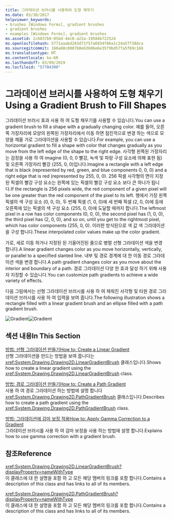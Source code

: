 ```yaml
---
title: 그라데이션 브러시를 사용하여 도형 채우기
ms.date: 03/30/2017
helpviewer_keywords:
- brushes [Windows Forms], gradient brushes
- gradient brushes
- examples [Windows Forms], gradient brushes
ms.assetid: 2c6037b9-05bd-44c0-a22a-19584b722524
ms.openlocfilehash: 5771aaabd283d71f5fa6934f86a1c24a57f38dca
ms.sourcegitcommit: 160a88c8087b0e63606e6e35f9bd57fa5f69c168
ms.translationtype: MT
ms.contentlocale: ko-KR
ms.lasthandoff: 03/09/2019
ms.locfileid: "57704390"
---
```

# <a name="using-a-gradient-brush-to-fill-shapes"></a><span data-ttu-id="e5d67-102">그라데이션 브러시를 사용하여 도형 채우기</span><span class="sxs-lookup"><span data-stu-id="e5d67-102">Using a Gradient Brush to Fill Shapes</span></span>
<span data-ttu-id="e5d67-103">그라데이션 브러시 효과 사용 하 여 도형 채우기를 사용할 수 있습니다.</span><span class="sxs-lookup"><span data-stu-id="e5d67-103">You can use a gradient brush to fill a shape with a gradually changing color.</span></span> <span data-ttu-id="e5d67-104">예를 들어, 오른쪽 가장자리에 모양의 왼쪽된 가장자리에서 이동 하면 점진적으로 변경 하는 색으로 모양을 채울 가로 그라데이션을 사용할 수 있습니다.</span><span class="sxs-lookup"><span data-stu-id="e5d67-104">For example, you can use a horizontal gradient to fill a shape with color that changes gradually as you move from the left edge of the shape to the right edge.</span></span> <span data-ttu-id="e5d67-105">사각형 왼쪽된 가장자리는 검정을 사용 하 여 imagine (0, 0, 0 빨강, 녹색 및 파랑 구성 요소에 의해 표현 됨) 및 오른쪽 가장자리 빨강 (255, 0, 0)입니다.</span><span class="sxs-lookup"><span data-stu-id="e5d67-105">Imagine a rectangle with a left edge that is black (represented by red, green, and blue components 0, 0, 0) and a right edge that is red (represented by 255, 0, 0).</span></span> <span data-ttu-id="e5d67-106">256 픽셀 사각형의 면이 지정 된 픽셀의 빨강 구성 요소는 왼쪽에 있는 픽셀의 빨강 구성 요소 보다 큰 하나가 됩니다.</span><span class="sxs-lookup"><span data-stu-id="e5d67-106">If the rectangle is 256 pixels wide, the red component of a given pixel will be one greater than the red component of the pixel to its left.</span></span> <span data-ttu-id="e5d67-107">행에서 가장 왼쪽 픽셀의 색 구성 요소 (0, 0, 0), 두 번째 픽셀 (1, 0, 0)에 세 번째 픽셀 (2, 0, 0)에 등에 오른쪽에 있는 픽셀의 색 구성 요소 (255, 0, 0)에 도달할 때까지 합니다.</span><span class="sxs-lookup"><span data-stu-id="e5d67-107">The leftmost pixel in a row has color components (0, 0, 0), the second pixel has (1, 0, 0), the third pixel has (2, 0, 0), and so on, until you get to the rightmost pixel, which has color components (255, 0, 0).</span></span> <span data-ttu-id="e5d67-108">이러한 방식된으로 색 값 색 그라데이션을 구성 합니다.</span><span class="sxs-lookup"><span data-stu-id="e5d67-108">These interpolated color values make up the color gradient.</span></span>  
  
 <span data-ttu-id="e5d67-109">가로, 세로 이동 하거나 지정된 된 기울어진된 줄으로 병렬 선형 그라데이션 색을 변경 합니다.</span><span class="sxs-lookup"><span data-stu-id="e5d67-109">A linear gradient changes color as you move horizontally, vertically, or parallel to a specified slanted line.</span></span> <span data-ttu-id="e5d67-110">내부 및 경로 경계에 대 한 이동 경로 그라데이션 색을 변경 합니다.</span><span class="sxs-lookup"><span data-stu-id="e5d67-110">A path gradient changes color as you move about the interior and boundary of a path.</span></span> <span data-ttu-id="e5d67-111">경로 그라데이션 다양 한 효과 달성 하기 위해 사용자 지정할 수 있습니다.</span><span class="sxs-lookup"><span data-stu-id="e5d67-111">You can customize path gradients to achieve a wide variety of effects.</span></span>  
  
 <span data-ttu-id="e5d67-112">다음 그림에서는 선형 그라데이션 브러시를 사용 하 여 채워진 사각형 및 타원 경로 그라데이션 브러시를 사용 하 여 입력을 보여 줍니다.</span><span class="sxs-lookup"><span data-stu-id="e5d67-112">The following illustration shows a rectangle filled with a linear gradient brush and an ellipse filled with a path gradient brush.</span></span>  
  
 <span data-ttu-id="e5d67-113">![Gradient](./media/gradient2.png "gradient2")</span><span class="sxs-lookup"><span data-stu-id="e5d67-113">![Gradient](./media/gradient2.png "gradient2")</span></span>  
  
## <a name="in-this-section"></a><span data-ttu-id="e5d67-114">섹션 내용</span><span class="sxs-lookup"><span data-stu-id="e5d67-114">In This Section</span></span>  
 [<span data-ttu-id="e5d67-115">방법: 선형 그라데이션 만들기</span><span class="sxs-lookup"><span data-stu-id="e5d67-115">How to: Create a Linear Gradient</span></span>](how-to-create-a-linear-gradient.md)  
 <span data-ttu-id="e5d67-116">선형 그라데이션을 만드는 방법을 보여 줍니다는 <xref:System.Drawing.Drawing2D.LinearGradientBrush> 클래스입니다.</span><span class="sxs-lookup"><span data-stu-id="e5d67-116">Shows how to create a linear gradient using the <xref:System.Drawing.Drawing2D.LinearGradientBrush> class.</span></span>  
  
 [<span data-ttu-id="e5d67-117">방법: 경로 그라데이션 만들기</span><span class="sxs-lookup"><span data-stu-id="e5d67-117">How to: Create a Path Gradient</span></span>](how-to-create-a-path-gradient.md)  
 <span data-ttu-id="e5d67-118">사용 하 여 경로 그라데이션 하는 방법에 설명 합니다 <xref:System.Drawing.Drawing2D.PathGradientBrush> 클래스입니다.</span><span class="sxs-lookup"><span data-stu-id="e5d67-118">Describes how to create a path gradient using the <xref:System.Drawing.Drawing2D.PathGradientBrush> class.</span></span>  
  
 [<span data-ttu-id="e5d67-119">방법: 그라데이션에 감마 보정 적용</span><span class="sxs-lookup"><span data-stu-id="e5d67-119">How to: Apply Gamma Correction to a Gradient</span></span>](how-to-apply-gamma-correction-to-a-gradient.md)  
 <span data-ttu-id="e5d67-120">그라데이션 브러시를 사용 하 여 감마 보정을 사용 하는 방법에 설명 합니다.</span><span class="sxs-lookup"><span data-stu-id="e5d67-120">Explains how to use gamma correction with a gradient brush.</span></span>  
  
## <a name="reference"></a><span data-ttu-id="e5d67-121">참조</span><span class="sxs-lookup"><span data-stu-id="e5d67-121">Reference</span></span>  
 <xref:System.Drawing.Drawing2D.LinearGradientBrush?displayProperty=nameWithType>  
 <span data-ttu-id="e5d67-122">이 클래스에 대 한 설명을 포함 하 고 모든 해당 멤버의 링크를 포함 합니다.</span><span class="sxs-lookup"><span data-stu-id="e5d67-122">Contains a description of this class and has links to all of its members.</span></span>  
  
 <xref:System.Drawing.Drawing2D.PathGradientBrush?displayProperty=nameWithType>  
 <span data-ttu-id="e5d67-123">이 클래스에 대 한 설명을 포함 하 고 모든 해당 멤버의 링크를 포함 합니다.</span><span class="sxs-lookup"><span data-stu-id="e5d67-123">Contains a description of this class and has links to all of its members.</span></span>
